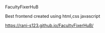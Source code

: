 FacultyFixerHuB 

Best frontend created using html,css javascript

https://rani-s123.github.io/FacultyFixerHuB/
